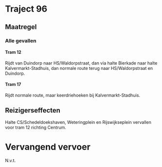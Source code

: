 # Traject 96
## Maatregel
### Alle gevallen

#### Tram 12
Rijdt van Duindorp naar HS/Waldorpstraat, dan via halte Bierkade naar halte Kalvermarkt-Stadhuis, dan normale route terug naar HS/Waldorpstraat en Duindorp.

#### Tram 17
Rijdt normale route, maar keerdriehoeken bij Kalvermarkt-Stadhuis. 

## Reizigerseffecten
Halte CS/Schedeldoekshaven, Weteringplein en Rijswijkseplein vervallen voor tram 12 richting Centrum.

# Vervangend vervoer
N.v.t.